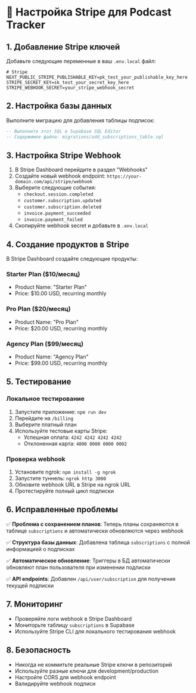# 🔧 Настройка Stripe для Podcast Tracker

## 1. Добавление Stripe ключей

Добавьте следующие переменные в ваш `.env.local` файл:

```env
# Stripe
NEXT_PUBLIC_STRIPE_PUBLISHABLE_KEY=pk_test_your_publishable_key_here
STRIPE_SECRET_KEY=sk_test_your_secret_key_here
STRIPE_WEBHOOK_SECRET=your_stripe_webhook_secret
```

## 2. Настройка базы данных

Выполните миграцию для добавления таблицы подписок:

```sql
-- Выполните этот SQL в Supabase SQL Editor
-- Содержимое файла: migrations/add_subscriptions_table.sql
```

## 3. Настройка Stripe Webhook

1. В Stripe Dashboard перейдите в раздел "Webhooks"
2. Создайте новый webhook endpoint: `https://your-domain.com/api/stripe/webhook`
3. Выберите следующие события:
   - `checkout.session.completed`
   - `customer.subscription.updated`
   - `customer.subscription.deleted`
   - `invoice.payment_succeeded`
   - `invoice.payment_failed`
4. Скопируйте webhook secret и добавьте в `.env.local`

## 4. Создание продуктов в Stripe

В Stripe Dashboard создайте следующие продукты:

### Starter Plan ($10/месяц)
- Product Name: "Starter Plan"
- Price: $10.00 USD, recurring monthly

### Pro Plan ($20/месяц)
- Product Name: "Pro Plan" 
- Price: $20.00 USD, recurring monthly

### Agency Plan ($99/месяц)
- Product Name: "Agency Plan"
- Price: $99.00 USD, recurring monthly

## 5. Тестирование

### Локальное тестирование
1. Запустите приложение: `npm run dev`
2. Перейдите на `/billing`
3. Выберите платный план
4. Используйте тестовые карты Stripe:
   - Успешная оплата: `4242 4242 4242 4242`
   - Отклоненная карта: `4000 0000 0000 0002`

### Проверка webhook
1. Установите ngrok: `npm install -g ngrok`
2. Запустите туннель: `ngrok http 3000`
3. Обновите webhook URL в Stripe на ngrok URL
4. Протестируйте полный цикл подписки

## 6. Исправленные проблемы

✅ **Проблема с сохранением планов**: Теперь планы сохраняются в таблице `subscriptions` и автоматически обновляются через webhook

✅ **Структура базы данных**: Добавлена таблица `subscriptions` с полной информацией о подписках

✅ **Автоматическое обновление**: Триггеры в БД автоматически обновляют план пользователя при изменении подписки

✅ **API endpoints**: Добавлен `/api/user/subscription` для получения текущей подписки

## 7. Мониторинг

- Проверяйте логи webhook в Stripe Dashboard
- Мониторьте таблицу `subscriptions` в Supabase
- Используйте Stripe CLI для локального тестирования webhook

## 8. Безопасность

- Никогда не коммитьте реальные Stripe ключи в репозиторий
- Используйте разные ключи для development/production
- Настройте CORS для webhook endpoint
- Валидируйте webhook подписи
